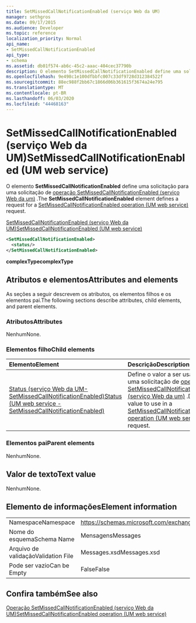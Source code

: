 ```yaml
---
title: SetMissedCallNotificationEnabled (serviço Web da UM)
manager: sethgros
ms.date: 09/17/2015
ms.audience: Developer
ms.topic: reference
localization_priority: Normal
api_name:
- SetMissedCallNotificationEnabled
api_type:
- schema
ms.assetid: db01f574-ab6c-45c2-aaac-404cec37790b
description: O elemento SetMissedCallNotificationEnabled define uma solicitação para uma solicitação de operação SetMissedCallNotificationEnabled (serviço Web da UM).
ms.openlocfilehash: 9e498c1e100dfbbfc007c33df9728d312384522f
ms.sourcegitcommit: 88ec988f2bb67c1866d06b361615f3674a24e795
ms.translationtype: MT
ms.contentlocale: pt-BR
ms.lasthandoff: 06/03/2020
ms.locfileid: "44468163"
---
```

# <a name="setmissedcallnotificationenabled-um-web-service"></a><span data-ttu-id="6d760-103">SetMissedCallNotificationEnabled (serviço Web da UM)</span><span class="sxs-lookup"><span data-stu-id="6d760-103">SetMissedCallNotificationEnabled (UM web service)</span></span>

<span data-ttu-id="6d760-104">O elemento **SetMissedCallNotificationEnabled** define uma solicitação para uma solicitação de [operação SetMissedCallNotificationEnabled (serviço Web da um)](setmissedcallnotificationenabled-operation-um-web-service.md) .</span><span class="sxs-lookup"><span data-stu-id="6d760-104">The **SetMissedCallNotificationEnabled** element defines a request for a [SetMissedCallNotificationEnabled operation (UM web service)](setmissedcallnotificationenabled-operation-um-web-service.md) request.</span></span> 
  
[<span data-ttu-id="6d760-105">SetMissedCallNotificationEnabled (serviço Web da UM)</span><span class="sxs-lookup"><span data-stu-id="6d760-105">SetMissedCallNotificationEnabled (UM web service)</span></span>](setmissedcallnotificationenabled-um-web-service.md)
  
```xml
<SetMissedCallNotificationEnabled>
  <status/> 
</SetMissedCallNotificationEnabled>
```

 <span data-ttu-id="6d760-106">**complexType**</span><span class="sxs-lookup"><span data-stu-id="6d760-106">**complexType**</span></span>
## <a name="attributes-and-elements"></a><span data-ttu-id="6d760-107">Atributos e elementos</span><span class="sxs-lookup"><span data-stu-id="6d760-107">Attributes and elements</span></span>

<span data-ttu-id="6d760-108">As seções a seguir descrevem os atributos, os elementos filhos e os elementos pai.</span><span class="sxs-lookup"><span data-stu-id="6d760-108">The following sections describe attributes, child elements, and parent elements.</span></span>
  
### <a name="attributes"></a><span data-ttu-id="6d760-109">Atributos</span><span class="sxs-lookup"><span data-stu-id="6d760-109">Attributes</span></span>

<span data-ttu-id="6d760-110">Nenhum</span><span class="sxs-lookup"><span data-stu-id="6d760-110">None.</span></span>
  
### <a name="child-elements"></a><span data-ttu-id="6d760-111">Elementos filho</span><span class="sxs-lookup"><span data-stu-id="6d760-111">Child elements</span></span>

|<span data-ttu-id="6d760-112">**Elemento**</span><span class="sxs-lookup"><span data-stu-id="6d760-112">**Element**</span></span>|<span data-ttu-id="6d760-113">**Descrição**</span><span class="sxs-lookup"><span data-stu-id="6d760-113">**Description**</span></span>|
|:-----|:-----|
|[<span data-ttu-id="6d760-114">Status (serviço Web da UM-SetMissedCallNotificationEnabled)</span><span class="sxs-lookup"><span data-stu-id="6d760-114">Status (UM web service - SetMissedCallNotificationEnabled)</span></span>](status-um-web-servicesetmissedcallnotificationenabled.md) <br/> |<span data-ttu-id="6d760-115">Define o valor a ser usado em uma solicitação de [operação do SetMissedCallNotificationEnabled (serviço Web da um)](setmissedcallnotificationenabled-operation-um-web-service.md) .</span><span class="sxs-lookup"><span data-stu-id="6d760-115">Defines the value to use in a [SetMissedCallNotificationEnabled operation (UM web service)](setmissedcallnotificationenabled-operation-um-web-service.md) request.</span></span>  <br/> |
   
### <a name="parent-elements"></a><span data-ttu-id="6d760-116">Elementos pai</span><span class="sxs-lookup"><span data-stu-id="6d760-116">Parent elements</span></span>

<span data-ttu-id="6d760-117">Nenhum</span><span class="sxs-lookup"><span data-stu-id="6d760-117">None.</span></span>
  
## <a name="text-value"></a><span data-ttu-id="6d760-118">Valor de texto</span><span class="sxs-lookup"><span data-stu-id="6d760-118">Text value</span></span>

<span data-ttu-id="6d760-119">Nenhum</span><span class="sxs-lookup"><span data-stu-id="6d760-119">None.</span></span>
  
## <a name="element-information"></a><span data-ttu-id="6d760-120">Elemento de informações</span><span class="sxs-lookup"><span data-stu-id="6d760-120">Element information</span></span>

|||
|:-----|:-----|
|<span data-ttu-id="6d760-121">Namespace</span><span class="sxs-lookup"><span data-stu-id="6d760-121">Namespace</span></span>  <br/> |https://schemas.microsoft.com/exchange/services/2006/messages  <br/> |
|<span data-ttu-id="6d760-122">Nome do esquema</span><span class="sxs-lookup"><span data-stu-id="6d760-122">Schema Name</span></span>  <br/> |<span data-ttu-id="6d760-123">Mensagens</span><span class="sxs-lookup"><span data-stu-id="6d760-123">Messages</span></span>  <br/> |
|<span data-ttu-id="6d760-124">Arquivo de validação</span><span class="sxs-lookup"><span data-stu-id="6d760-124">Validation File</span></span>  <br/> |<span data-ttu-id="6d760-125">Messages.xsd</span><span class="sxs-lookup"><span data-stu-id="6d760-125">Messages.xsd</span></span>  <br/> |
|<span data-ttu-id="6d760-126">Pode ser vazio</span><span class="sxs-lookup"><span data-stu-id="6d760-126">Can be Empty</span></span>  <br/> |<span data-ttu-id="6d760-127">False</span><span class="sxs-lookup"><span data-stu-id="6d760-127">False</span></span>  <br/> |
   
## <a name="see-also"></a><span data-ttu-id="6d760-128">Confira também</span><span class="sxs-lookup"><span data-stu-id="6d760-128">See also</span></span>



[<span data-ttu-id="6d760-129">Operação SetMissedCallNotificationEnabled (serviço Web da UM)</span><span class="sxs-lookup"><span data-stu-id="6d760-129">SetMissedCallNotificationEnabled operation (UM web service)</span></span>](setmissedcallnotificationenabled-operation-um-web-service.md)


